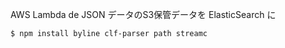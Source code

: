 AWS Lambda de JSON データのS3保管データを ElasticSearch に

```
$ npm install byline clf-parser path streamc
```
